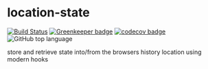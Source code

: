 # location-state

[![Build Status](https://travis-ci.com/xiel/location-state.svg?branch=master)](https://travis-ci.com/xiel/location-state)
[![Greenkeeper badge](https://badges.greenkeeper.io/xiel/location-state.svg)](https://greenkeeper.io/)
[![codecov badge](https://img.shields.io/codecov/c/github/xiel/location-state/master.svg?color=hotpink)](https://codecov.io/gh/xiel/location-state)
![GitHub top language](https://img.shields.io/github/languages/top/xiel/location-state.svg)

store and retrieve state into/from the browsers history location using modern hooks
